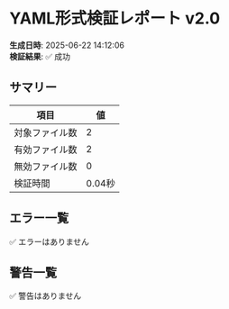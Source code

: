 # YAML形式検証レポート v2.0

**生成日時**: 2025-06-22 14:12:06  
**検証結果**: ✅ 成功

## サマリー

| 項目 | 値 |
|------|-----|
| 対象ファイル数 | 2 |
| 有効ファイル数 | 2 |
| 無効ファイル数 | 0 |
| 検証時間 | 0.04秒 |

## エラー一覧

✅ エラーはありません

## 警告一覧

✅ 警告はありません
